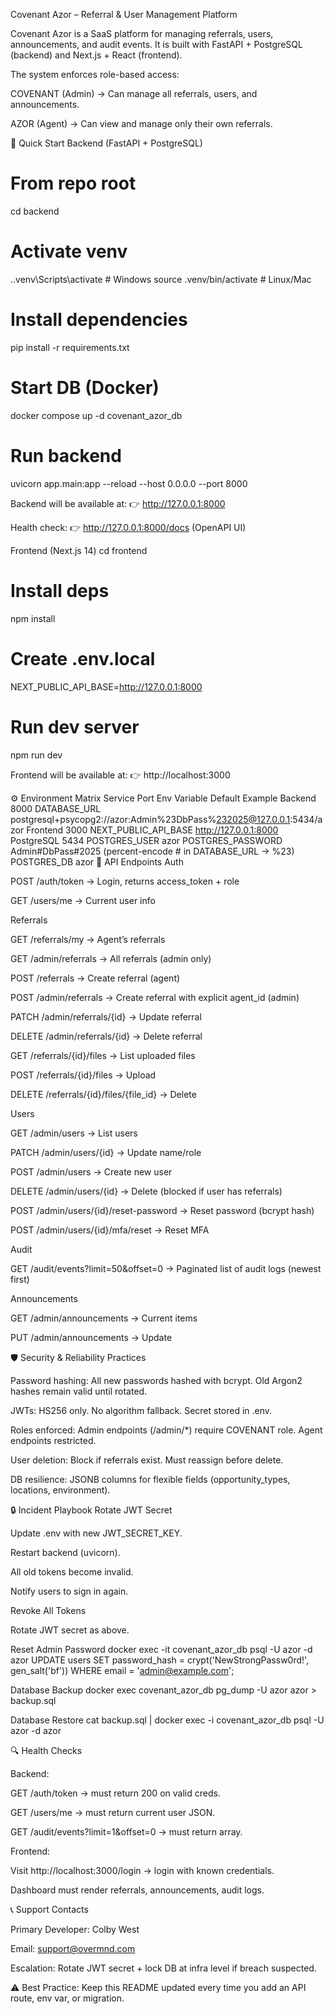 Covenant Azor – Referral & User Management Platform

Covenant Azor is a SaaS platform for managing referrals, users, announcements, and audit events.
It is built with FastAPI + PostgreSQL (backend) and Next.js + React (frontend).

The system enforces role-based access:

COVENANT (Admin) → Can manage all referrals, users, and announcements.

AZOR (Agent) → Can view and manage only their own referrals.

🔧 Quick Start
Backend (FastAPI + PostgreSQL)
# From repo root
cd backend

# Activate venv
.\.venv\Scripts\activate  # Windows
source .venv/bin/activate # Linux/Mac

# Install dependencies
pip install -r requirements.txt

# Start DB (Docker)
docker compose up -d covenant_azor_db

# Run backend
uvicorn app.main:app --reload --host 0.0.0.0 --port 8000


Backend will be available at:
👉 http://127.0.0.1:8000

Health check:
👉 http://127.0.0.1:8000/docs
 (OpenAPI UI)

Frontend (Next.js 14)
cd frontend

# Install deps
npm install

# Create .env.local
NEXT_PUBLIC_API_BASE=http://127.0.0.1:8000

# Run dev server
npm run dev


Frontend will be available at:
👉 http://localhost:3000

⚙️ Environment Matrix
Service	Port	Env Variable	Default Example
Backend	8000	DATABASE_URL	postgresql+psycopg2://azor:Admin%23DbPass%232025@127.0.0.1:5434/azor
Frontend	3000	NEXT_PUBLIC_API_BASE	http://127.0.0.1:8000
PostgreSQL	5434	POSTGRES_USER	azor
		POSTGRES_PASSWORD	Admin#DbPass#2025 (percent-encode # in DATABASE_URL → %23)
		POSTGRES_DB	azor
📑 API Endpoints
Auth

POST /auth/token → Login, returns access_token + role

GET /users/me → Current user info

Referrals

GET /referrals/my → Agent’s referrals

GET /admin/referrals → All referrals (admin only)

POST /referrals → Create referral (agent)

POST /admin/referrals → Create referral with explicit agent_id (admin)

PATCH /admin/referrals/{id} → Update referral

DELETE /admin/referrals/{id} → Delete referral

GET /referrals/{id}/files → List uploaded files

POST /referrals/{id}/files → Upload

DELETE /referrals/{id}/files/{file_id} → Delete

Users

GET /admin/users → List users

PATCH /admin/users/{id} → Update name/role

POST /admin/users → Create new user

DELETE /admin/users/{id} → Delete (blocked if user has referrals)

POST /admin/users/{id}/reset-password → Reset password (bcrypt hash)

POST /admin/users/{id}/mfa/reset → Reset MFA

Audit

GET /audit/events?limit=50&offset=0 → Paginated list of audit logs (newest first)

Announcements

GET /admin/announcements → Current items

PUT /admin/announcements → Update

🛡️ Security & Reliability Practices

Password hashing: All new passwords hashed with bcrypt. Old Argon2 hashes remain valid until rotated.

JWTs: HS256 only. No algorithm fallback. Secret stored in .env.

Roles enforced: Admin endpoints (/admin/*) require COVENANT role. Agent endpoints restricted.

User deletion: Block if referrals exist. Must reassign before delete.

DB resilience: JSONB columns for flexible fields (opportunity_types, locations, environment).

🔒 Incident Playbook
Rotate JWT Secret

Update .env with new JWT_SECRET_KEY.

Restart backend (uvicorn).

All old tokens become invalid.

Notify users to sign in again.

Revoke All Tokens

Rotate JWT secret as above.

Reset Admin Password
docker exec -it covenant_azor_db psql -U azor -d azor
UPDATE users
SET password_hash = crypt('NewStrongPassw0rd!', gen_salt('bf'))
WHERE email = 'admin@example.com';

Database Backup
docker exec covenant_azor_db pg_dump -U azor azor > backup.sql

Database Restore
cat backup.sql | docker exec -i covenant_azor_db psql -U azor -d azor

🔍 Health Checks

Backend:

GET /auth/token → must return 200 on valid creds.

GET /users/me → must return current user JSON.

GET /audit/events?limit=1&offset=0 → must return array.

Frontend:

Visit http://localhost:3000/login
 → login with known credentials.

Dashboard must render referrals, announcements, audit logs.

📞 Support Contacts

Primary Developer: Colby West

Email: support@overmnd.com

Escalation: Rotate JWT secret + lock DB at infra level if breach suspected.

⚠️ Best Practice: Keep this README updated every time you add an API route, env var, or migration.